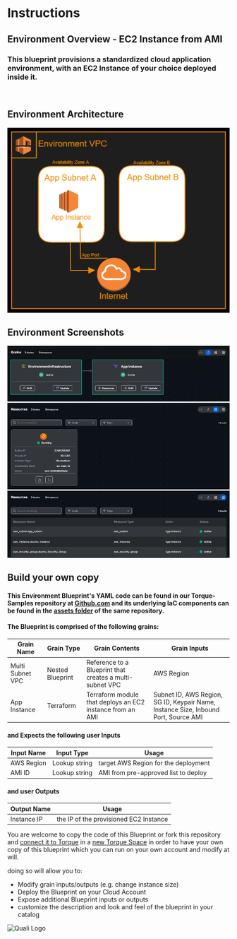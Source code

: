 # **Instructions**
## Environment Overview - EC2 Instance from AMI
### This blueprint provisions a standardized cloud application environment, with an EC2 Instance of your choice deployed inside it. 
<br/>

## Environment Architecture
![Environment Architecture](env_images/EC2_Instance_Arch.png)

## Environment Screenshots
![Environment Grains](env_images/EC2_Instance_Grains.png)
<br/> 
![Environment Cards](env_images/EC2_Instance_Cards.png)
<br/> 
![Environment Resources](env_images/EC2_Instance_Resources.png)
<br/> 

## Build your own copy 
#### This Environment Blueprint's YAML code can be found in our Torque-Samples repository at [Github.com](https://github.com/QualiTorque/Torque-Samples/blob/main/blueprints/EC2%20Instance%20from%20AMI.yaml) and its underlying IaC components can be found in the [assets folder](https://github.com/QualiTorque/Torque-Samples/blob/main/assets/) of the same repository.


#### The Blueprint is comprised of the following grains:
| Grain Name       | Grain Type       | Grain Contents| Grain Inputs | 
| -----            | ---------        | ----------    | ----------   | 
| Multi Subnet VPC | Nested Blueprint | Reference to a Blueprint that creates a multi-subnet VPC  | AWS Region   | 
| App Instance     | Terraform        | Terraform module that deploys an EC2 instance from an AMI | Subnet ID, AWS Region, SG ID, Keypair Name, Instance Size, Inbound Port, Source AMI   | 

#### and Expects the following user Inputs
| Input Name       | Input Type       | Usage        | 
| -----            | ---------        | ----------   | 
| AWS Region       | Lookup string    | target AWS Region for the deployment | 
| AMI ID           | Lookup string    | AMI from pre-approved list to deploy | 


#### and user Outputs
| Output Name      | Usage                                    | 
| -----            | ----------                               | 
| Instance IP      | the IP of the provisioned EC2 Instance   | 


You are welcome to copy the code of this Blueprint or fork this repository and [connect it to Torque](https://docs.qtorque.io/admin-guide/source-control/source-control-github) in a [new Torque Space](https://docs.qtorque.io/getting-started/Getting%20starting%20with%20terraform) in order to have your own copy of this blueprint which you can run on your own account and modify at will. 

doing so will allow you to: 
- Modify grain inputs/outputs (e.g. change instance size)
- Deploy the Blueprint on your Cloud Account 
- Expose additional Blueprint inputs or outputs 
- customize the description and look and feel of the blueprint in your catalog

![Quali Logo](https://docs.qtorque.io/assets/images/logo-dm-f11e9cc418b94216dedd0b6e73e4a33d.svg)